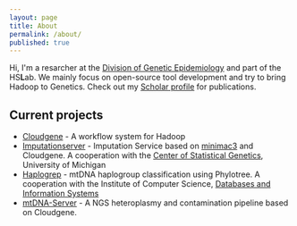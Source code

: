 ```yaml
---
layout: page
title: About
permalink: /about/
published: true
---
```


Hi,
I'm a resarcher at the [Division of Genetic Epidemiology](http://genepi.i-med.ac.at) and part of the HS**L**ab. We mainly focus on open-source tool development and try to bring Hadoop to Genetics. Check out my [Scholar profile](http://scholar.google.at/citations?user=xx6B8OUAAAAJ&hl=de) for publications. 

## Current projects
- [Cloudgene](http://cloudgene.uibk.ac.at) - A workflow system for Hadoop
- [Imputationserver](http://imputationserver.sph.umich.edu/) - Imputation Service based on [minimac3](genome.sph.umich.edu/wiki/Minimac3) and Cloudgene. A cooperation with the [Center of Statistical Genetics](http://csg.sph.umich.edu/abecasis/), University of Michigan
- [Haplogrep](http://haplogrep.uibk.ac.at) - mtDNA haplogroup classification using Phylotree. A cooperation with the Institute of Computer Science, [Databases and Information Systems](https://dbis-informatik.uibk.ac.at/)
- [mtDNA-Server](http://mtdna-server.uibk.ac.at) - A NGS heteroplasmy and contamination pipeline based on Cloudgene. 
